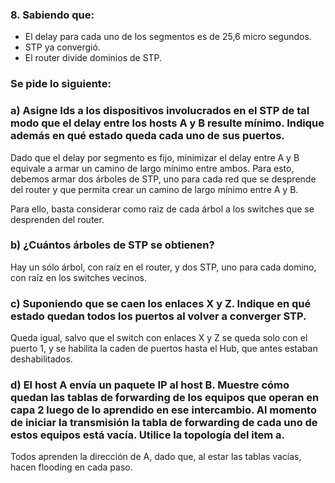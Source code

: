 ### 8. Sabiendo que:

- El delay para cada uno de los segmentos es de 25,6 micro segundos.
- STP ya convergió.
- El router divide dominios de STP.

### Se pide lo siguiente:

### a) Asigne Ids a los dispositivos involucrados en el STP de tal modo que el delay entre los hosts A y B resulte mínimo. Indique además en qué estado queda cada uno de sus puertos.

Dado que el delay por segmento es fijo, minimizar el delay entre A y B equivale a armar un camino de largo mínimo entre ambos. Para esto, debemos armar dos árboles de STP, uno para cada red que se desprende del router y que permita crear un camino de largo mínimo entre A y B.

Para ello, basta considerar como raiz de cada árbol a los switches que se desprenden del router.

### b) ¿Cuántos árboles de STP se obtienen?

Hay un sólo árbol, con raíz en el router, y dos STP, uno para cada domino, con raíz en los switches vecinos.

### c) Suponiendo que se caen los enlaces X y Z. Indique en qué estado quedan todos los puertos al volver a converger STP.

Queda igual, salvo que el switch con enlaces X y Z se queda solo con el puerto 1, y se habilita la caden de puertos hasta el Hub, que antes estaban deshabilitados.

### d) El host A envía un paquete IP al host B. Muestre cómo quedan las tablas de forwarding de los equipos que operan en capa 2 luego de lo aprendido en ese intercambio. Al momento de iniciar la transmisión la tabla de forwarding de cada uno de estos equipos está vacía. Utilice la topología del item a.

Todos aprenden la dirección de A, dado que, al estar las tablas vacías, hacen flooding en cada paso. 
